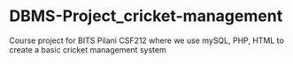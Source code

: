 # DBMS-Project_cricket-management
Course project for BITS Pilani CSF212 where we use mySQL, PHP, HTML to create a basic cricket management system

